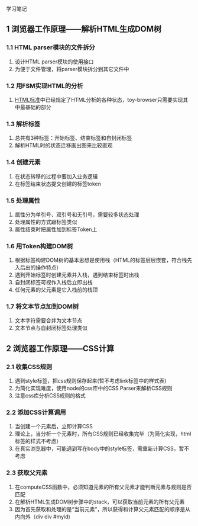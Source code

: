 学习笔记
## 1 浏览器工作原理——解析HTML生成DOM树
### 1.1 HTML parser模块的文件拆分
1. 设计HTML parser模块的使用接口
2. 为便于文件管理，将parser模块拆分到其它文件中

### 1.2 用FSM实现HTML的分析
1. [HTML标准](https://html.spec.whatwg.org/multipage/parsing.html#tokenization)中已经规定了HTML分析的各种状态，toy-browser只需要实现其中最基础的部分

### 1.3 解析标签
1. 总共有3种标签：开始标签、结束标签和自封闭标签
2. 解析HTML时的状态迁移画出图来比较直观

### 1.4 创建元素
1. 在状态转移的过程中要加入业务逻辑
2. 在标签结束状态提交创建的标签token

### 1.5 处理属性
1. 属性分为单引号、双引号和无引号，需要较多状态处理
2. 处理属性的方式跟标签类似
3. 属性结束时把属性加到标签Token上

### 1.6 用Token构建DOM树
1. 根据标签构建DOM树的基本思想是使用栈（HTML的标签层层嵌套，符合栈先入后出的操作特点）
2. 遇到开始标签时创建元素并入栈，遇到结束标签时出栈
3. 自封闭标签可视作入栈后立即出栈
4. 任何元素的父元素是它入栈前的栈顶

### 1.7 将文本节点加到DOM树
1. 文本字符需要合并为文本节点
2. 文本节点与自封闭标签处理类似

## 2 浏览器工作原理——CSS计算
### 2.1 收集CSS规则
1. 遇到style标签，把css规则保存起来(暂不考虑link标签中的样式表)
2. 为简化实现难度，使用node的css库中的CSS Parser来解析CSS规则
3. 注意css库分析CSS规则的格式

### 2.2 添加CSS计算调用
1. 当创建一个元素后，立即计算CSS
2. 理论上，当分析一个元素时，所有CSS规则已经收集完毕（为简化实现，html标签的样式不考虑）
3. 在真实浏览器中，可能遇到写在body中的style标签，需重新计算CSS，暂不考虑

### 2.3 获取父元素
1. 在computeCSS函数中，必须知道元素的所有父元素才能判断元素与规则是否匹配
2. 在解析HTML生成DOM树步骤中的stack，可以获取当前元素的所有父元素
3. 因为首先获取和处理的是“当前元素”，所以获得和计算父元素匹配的顺序是从内向外（div div #myid)